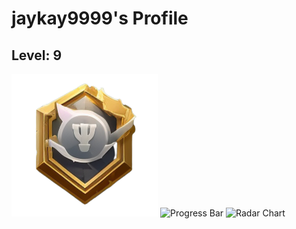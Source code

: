 # jaykay9999's Profile
## Level: 9
![Badge](https://raw.githubusercontent.com/jaykay9999/badges/main/lvl9.png)
![Progress Bar](https://myserver.gitreviewgame.com/dynamic-svg?progress=393&max=1023&timestamp=1696515808376)
![Radar Chart](https://myserver.gitreviewgame.com/radar-chart?GN=1&GP=5&G0=10&GA=5&SN=4&SP=1&S0=11&SA=5&PV=2&OT=11&timestamp=1696515808376)
<!-- You can add more sections and data as you fetch them from the user's data -->